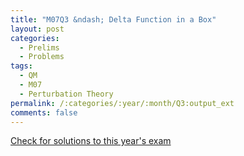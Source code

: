```yaml
---
title: "M07Q3 &ndash; Delta Function in a Box"
layout: post
categories:
  - Prelims
  - Problems
tags:
  - QM
  - M07
  - Perturbation Theory
permalink: /:categories/:year/:month/Q3:output_ext
comments: false
---
```

<object data="2007M3Q.pdf" type="application/pdf" width="100%" height="500"></object>
<div class="message"><a href='https://princetonprelim.com/prelim/19/'>Check for solutions to this year's exam</a></div>